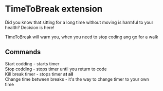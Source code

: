 # TimeToBreak extension

Did you know that sitting for a long time without moving is harmful to your health? Decision is here!

TimeToBreak will warn you, when you need to stop coding ang go for a walk

## Commands
Start codding - starts timer <br>
Stop codding - stops timer until you return to code <br>
Kill break timer - stops timer **at all** <br>
Change time between breaks - it's the way to change timer to your own time